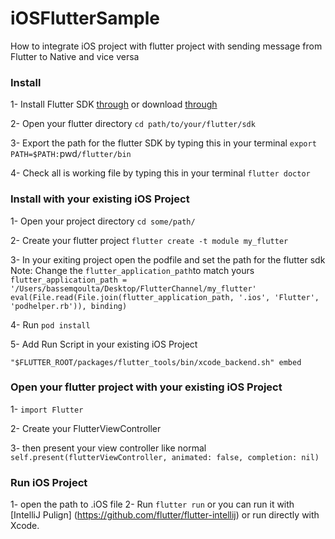 # iOSFlutterSample

How to integrate iOS project with flutter project with sending message from Flutter to Native and vice versa

### Install
1- Install Flutter SDK [through](https://flutter.io/docs/get-started/install/macos) or download [through](https://storage.googleapis.com/flutter_infra/releases/stable/macos/flutter_macos_v1.0.0-stable.zip)

2- Open your flutter directory 
`cd path/to/your/flutter/sdk`


3- Export the path for the flutter SDK by typing this in your terminal 
`export PATH=$PATH:`pwd`/flutter/bin`

4- Check all is working file by typing this in your terminal
`flutter doctor`


### Install with your existing iOS Project
1- Open your project directory
`cd some/path/`

2- Create your flutter project
`flutter create -t module my_flutter`

3- In your exiting project open the podfile and set the path for the flutter sdk
   Note: Change the `flutter_application_path`to match yours
`  flutter_application_path = '/Users/bassemqoulta/Desktop/FlutterChannel/my_flutter'
  eval(File.read(File.join(flutter_application_path, '.ios', 'Flutter', 'podhelper.rb')), binding)
`

4- Run `pod install`

5- Add Run Script in your existing iOS Project
```"$FLUTTER_ROOT/packages/flutter_tools/bin/xcode_backend.sh" build
"$FLUTTER_ROOT/packages/flutter_tools/bin/xcode_backend.sh" embed
```


### Open your flutter project with your existing iOS Project
1- `import Flutter`

2- Create your FlutterViewController 

3- then present your view controller like normal
`self.present(flutterViewController, animated: false, completion: nil)`


### Run iOS Project
1- open the path to .iOS file
2- Run `flutter run` or you can run it with [IntelliJ Pulign] (https://github.com/flutter/flutter-intellij)  or run directly with Xcode.


